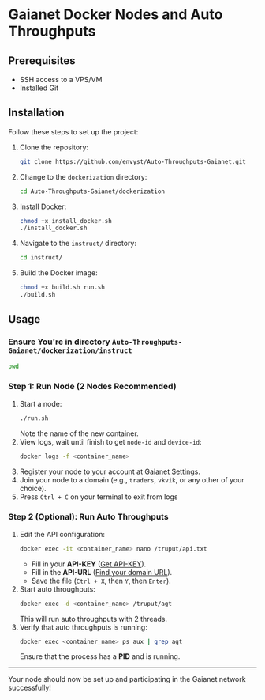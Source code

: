 # Gaianet Docker Nodes and Auto Throughputs

## Prerequisites
- SSH access to a VPS/VM
- Installed Git

## Installation

Follow these steps to set up the project:

1. Clone the repository:
   ```sh
   git clone https://github.com/envyst/Auto-Throughputs-Gaianet.git
   ```
2. Change to the `dockerization` directory:
   ```sh
   cd Auto-Throughputs-Gaianet/dockerization
   ```
3. Install Docker:
   ```sh
   chmod +x install_docker.sh
   ./install_docker.sh
   ```
4. Navigate to the `instruct/` directory:
   ```sh
   cd instruct/
   ```
5. Build the Docker image:
   ```sh
   chmod +x build.sh run.sh
   ./build.sh
   ```

## Usage 
### Ensure You're in directory `Auto-Throughputs-Gaianet/dockerization/instruct`
```sh
pwd
```

### Step 1: Run Node (2 Nodes Recommended)
1. Start a node:
   ```sh
   ./run.sh
   ```
   Note the name of the new container.
2. View logs, wait until finish to get `node-id` and `device-id`:
   ```sh
   docker logs -f <container_name>
   ```
3. Register your node to your account at [Gaianet Settings](https://www.gaianet.ai/setting/nodes).
4. Join your node to a domain (e.g., `traders`, `vkvik`, or any other of your choice).
5. Press `Ctrl + C` on your terminal to exit from logs

### Step 2 (Optional): Run Auto Throughputs
1. Edit the API configuration:
   ```sh
   docker exec -it <container_name> nano /truput/api.txt
   ```
   - Fill in your **API-KEY** ([Get API-KEY](https://www.gaianet.ai/setting/gaia-api-keys)).
   - Fill in the **API-URL** ([Find your domain URL](https://www.gaianet.ai/chat)).
   - Save the file (`Ctrl + X`, then `Y`, then `Enter`).
2. Start auto throughputs:
   ```sh
   docker exec -d <container_name> /truput/agt
   ```
   This will run auto throughputs with 2 threads.
3. Verify that auto throughputs is running:
   ```sh
   docker exec <container_name> ps aux | grep agt
   ```
   Ensure that the process has a **PID** and is running.

---

Your node should now be set up and participating in the Gaianet network successfully!

